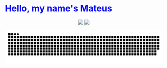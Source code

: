 <div>

  <h1 style="color: blue;">Hello, my name's Mateus</h1>
  
  <div align="center">
    <a href="https://github.com/MateusFKrinski">
    <img height="130em" src="https://github-readme-stats.vercel.app/api?username=MateusFKrinski&show_icons=true&theme=white&include_all_commits=true&count_private=true"/>
    <img height="130em" src="https://github-readme-stats.vercel.app/api/top-langs/?username=MateusFKrinski&layout=compact&langs_count=7&theme=white"/>
  </div>
  
  ![Snake animation](https://github.com/MateusFKrinski/MateusFKrinski/blob/output/github-contribution-grid-snake.svg)

</div>
